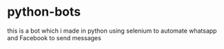 # python-bots
this is a bot which i made in python using selenium to automate whatsapp and Facebook to send messages
